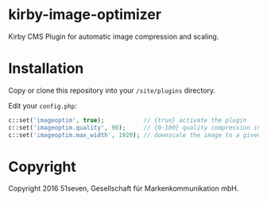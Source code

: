 # kirby-image-optimizer
Kirby CMS Plugin for automatic image compression and scaling.

# Installation

Copy or clone this repository into your `/site/plugins` directory.

Edit your `config.php`:
```php
c::set('imageoptim', true);           // {true} activate the plugin
c::set('imageoptim.quality', 90);     // {0-100} quality compression in percentage. 0 = lowest quality, 100 = highest quality
c::set('imageoptim.max_width', 1920); // downscale the image to a given width
```

# Copyright

Copyright 2016 51seven, Gesellschaft für Markenkommunikation mbH.
